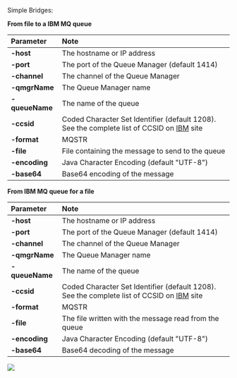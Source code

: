 Simple Bridges:

**From file to a IBM MQ queue**

| **Parameter** | **Note** |
|:--------------|:---------|
| **-host**     | The hostname or IP address |
| **-port**     | The port of the Queue Manager (default 1414) |
| **-channel**  | The channel of the Queue Manager|
| **-qmgrName** | The Queue Manager name |
| **-queueName** | The name of the queue |
| **-ccsid**    | Coded Character Set Identifier (default 1208). See the complete list of CCSID on [IBM](http://www-01.ibm.com/software/globalization/ccsid/ccsid_registered.jsp) site|
| **-format**   | MQSTR    |
| **-file**     | File containing the message to send to the queue |
| **-encoding** | Java Character Encoding (default "UTF-8") |
| **-base64**   | Base64 encoding of the message |

**From IBM MQ queue for a file**

| **Parameter** | **Note** |
|:--------------|:---------|
| **-host**     | The hostname or IP address |
| **-port**     | The port of the Queue Manager (default 1414) |
| **-channel**  | The channel of the Queue Manager|
| **-qmgrName** | The Queue Manager name |
| **-queueName** | The name of the queue |
| **-ccsid**    | Coded Character Set Identifier (default 1208). See the complete list of CCSID on [IBM](http://www-01.ibm.com/software/globalization/ccsid/ccsid_registered.jsp) site|
| **-format**   | MQSTR    |
| **-file**     | The file written with the message read from the queue |
| **-encoding** | Java Character Encoding (default "UTF-8") |
| **-base64**   | Base64 decoding of the message |

[![](http://www2.clustrmaps.com/stats/maps-no_clusters/code.google.com-p-mqbridge--thumb.jpg)](http://www2.clustrmaps.com/user/12410a852)